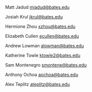 Matt Jadud <mjadud@bates.edu>

Josiah Krul <jkrul@bates.edu>

Hermione Zhou <xzhou@bates.edu>

Elizabeth Cullen <ecullen@bates.edu>

Andrew Lowman <alowman@bates.edu>

Katherine Towle <ktowle2@bates.edu>

Sam Montenegro <smontene@bates.edu>

Anthony Ochoa <aochoa@bates.edu>

Alex Teplitz <ateplitz@bates.edu>
